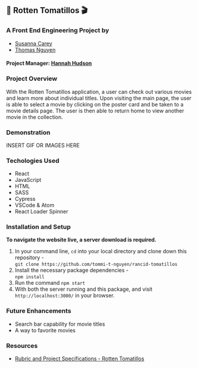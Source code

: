 ## 🍿 Rotten Tomatillos 🎬

### A Front End Engineering Project by

- [Susanna Carey](https://github.com/susannaopal)
- [Thomas Nguyen](https://github.com/tommi-t-nguyen)


#### Project Manager: [Hannah Hudson](https://github.com/hannahhch)

### Project Overview 

   With the Rotten Tomatillos application, a user can check out various movies and learn more about individual titles. Upon visiting the main page, the user is able to select a movie by clicking on the poster card and be taken to a movie details page. The user is then able to return home to view another movie in the collection. 

### Demonstration 
INSERT GIF OR IMAGES HERE

### Techologies Used

- React
- JavaScript
- HTML
- SASS
- Cypress 
- VSCode & Atom
- React Loader Spinner

### Installation and Setup

**To navigate the website live, a server download is required.**

  1. In your command line, `cd` into your local directory and clone down this repository -<br>
      `git clone https://github.com/tommi-t-nguyen/rancid-tomatillos`
  2. Install the necessary package dependencies - <br>
      `npm install`
  3. Run the command `npm start`
  4. With both the server running and this package, and visit `http://localhost:3000/` in your browser.

### Future Enhancements

- Search bar capability for movie titles
- A way to favorite movies 

### Resources

- [Rubric and Project Specifications - Rotten Tomatillos](https://frontend.turing.edu/projects/module-3/rancid-tomatillos-v3.html)

